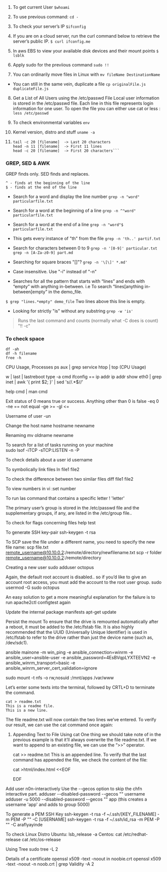 1. To get current User
	`$whoami`

2. To use previous command:
    `cd -`

3. To check your server’s IP
	`$ifconfig`
	
4. If you are on a cloud server, run the curl command below to retrieve the server’s public IP.
	`$ curl ifconfig.me`

5. In aws EBS to view your available disk devices and their mount points
	`$ lsblk`
	
6. Apply sudo for the previious command	
	`sudo !!`
	
7. You can ordinarily move files in Linux with
	`mv fileName DestinationName`

- You can still in the same vein, duplicate a file
	`cp originalFile.js duplicateFile.js`
	
8. Get a List of All Users using the /etc/passwd File
Local user information is stored in the /etc/passwd file. Each line in this file represents login information for one user. To open the file you can either use cat or less :
	`less /etc/passwd`

9. To check environmental variables
	`env`
 
10. Kernel version, distro and stuff
	`uname -a`

11. ```tail -n 11 [filename]  -> Last 11 lines  
    tail -c 20 [filename]  -> Last 20 characters
    head -n 11 [filename]  -> First 11 lines  
    head -c 20 [filename]  -> First 20 characters```
### GREP, SED & AWK
GREP finds only. SED finds and replaces.

```
^ - finds at the beginning of the line
$ - finds at the end of the line
```

- Search for a word and display the line number
    `grep -n "word" particularfile.txt`

- Search for a word at the beginning of a line
  `grep -n ^"word" particularfile.txt`

- Search for a word at the end of a line
  `grep -n "word"$ particularfile.txt`

- This gets every instance of "th" from the file
    `grep -n 'th..' partif.txt`

- Search for characters between 0 to 9
    `grep -n '[0-9]' particular.txt`
    `grep -n [A-Za-z0-9] part.md`

- Searching for square braces "[]"?
    `grep -n '\[\]' *.md'`

- Case insensitive. Use "-i" instead of "-n"

- Searches for all the pattern that starts with “lines” and ends with “empty” with anything in-between. i.e To search “lines[anything in-between]empty” in the demo_file.

`$ grep "lines.*empty" demo_file`
Two lines above this line is empty.

- Looking for strictly "is" without any substring
    `grep -w 'is'`


> Runs the last command and counts (normally what -C does is count)
"!! -c"

### To check space
	df -ah
	df -h filename
	free -h
	
CPU Usage, Processes 
	ps aux | grep service
    htop | top (CPU Usage)
	
w | last | lastreboot
type -a cmd
ifconfig == ip addr
ip addr show eth0 | grep inet | awk '{ print $2; }' | sed 's/\/.*$//'


help cmd | man cmd

Exit status of 0 means true or success. Anything other than 0 is false
	-eq 0
	-ne == not equal
	-ge >=
	-gl <=
	
Username of user
	-un
	
Change the host name
	hostname newname
	
Renaming
	mv oldname newname
	
To search for a list of tasks running on your machine	
	sudo lsof -iTCP -sTCP:LISTEN -n -P
	
To check details about a user
	id username
	
To symbolically link files
	ln file1 file2
	
To check the difference between two similar files
	diff file1 file2
	
To view numbers in vi
	:set number

To run las command that contains a specific letter
 ! 'letter'
 
The primary user’s group is stored in the /etc/passwd file and the supplementary groups, if any, are listed in the /etc/group file..

To check for flags concerning files
	help test
	
To generate SSH key-pair
	ssh-keygen -t rsa
	
To SCP save the file under a different name, you need to specify the new file name:
	scp file.txt remote_username@10.10.0.2:/remote/directory/newfilename.txt
	scp -r folder remote_username@10.10.0.2:/remote/directory
	
Creating a new user
	sudo adduser octopus
	
Again, the default root account is disabled.. so if you’d like to give an account root access, you must add the account to the root user group.
	sudo usermod -G sudo octopus
	
An easy solution to get a more meaningful explanation for the failure is to run 
	apache2ctl configtest again
	
Update the internal package manifests
	apt-get update
	
Persist the mount
To ensure that the drive is remounted automatically after a reboot, it must be added to the /etc/fstab file. It is also highly recommended that the UUID (Universally Unique Identifier) is used in /etc/fstab to refer to the drive rather than just the device name (such as, /dev/sdc1). 

ansible mainone -m win_ping -e ansible_connection=winrm -e ansible_user=ansible-user -e ansible_password=4EsBVqpLYXTEEVN2 -e ansible_winrm_transport=basic -e ansible_winrm_server_cert_validation=ignore

sudo mount -t nfs -o rw,nosuid <NFS-Server-Private-IP-Address>:/mnt/apps /var/www

Let’s enter some texts into the terminal, followed by CRTL+D to terminate the command.

	cat > readme.txt
	This is a readme file.
	This is a new line.

The file readme.txt will now contain the two lines we’ve entered. To verify our result, we can use the cat command once again:

1. Appending Text to File Using cat
One thing we should take note of in the previous example is that it’ll always overwrite the file readme.txt. If we want to append to an existing file, we can use the “>>” operator.

	cat >> readme.txt
	This is an appended line.
	To verify that the last command has appended the file, we check the content of the file:
	
	cat >html/index.html <<EOF
	<!DOCTYPE html>
	<html>
	<head>
	<title>Success!</title>
	</body>
	</html>
	EOF
	
	
Add user n0n-interactively
Use the --gecos option to skip the chfn interactive part.
	adduser --disabled-password --gecos "" username
	adduser -u 5000 --disabled-password --gecos "" app  (this creates a username 'app' and adds to group 5000)


To generate a PEM SSH Key
	ssh-keygen -t rsa -f ~/.ssh/[KEY_FILENAME] -m PEM -P "" -C [USERNAME]
	ssh-keygen -t rsa -f ~/.ssh/id_rsa -m PEM -P "" -C araflyayinde	
	
To check Linux Distro
	Ubuntu: lsb_release -a 
	Centos: cat /etc/redhat-release
	cat /etc/os-release
	
Using Tree 
	sudo tree -L 2
	
Details of a certificate
	openssl x509 -text -noout in noobie.crt
	openssl x509 -text -noout -n noob.crt | grep Validity -A 2
